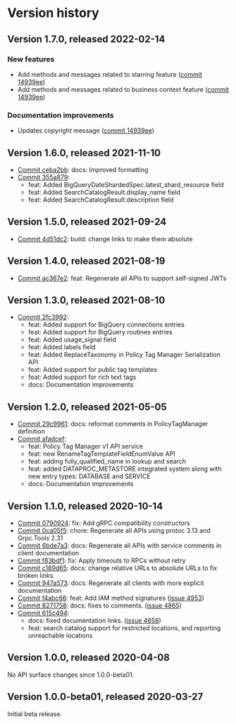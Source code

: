 # Version history

## Version 1.7.0, released 2022-02-14

### New features

- Add methods and messages related to starring feature ([commit 14939ee](https://github.com/googleapis/google-cloud-dotnet/commit/14939ee37813ffdb51f6cd77acefa884960e0f05))
- Add methods and messages related to business context feature ([commit 14939ee](https://github.com/googleapis/google-cloud-dotnet/commit/14939ee37813ffdb51f6cd77acefa884960e0f05))

### Documentation improvements

- Updates copyright message ([commit 14939ee](https://github.com/googleapis/google-cloud-dotnet/commit/14939ee37813ffdb51f6cd77acefa884960e0f05))

## Version 1.6.0, released 2021-11-10

- [Commit ceba2bb](https://github.com/googleapis/google-cloud-dotnet/commit/ceba2bb): docs: Improved formatting
- [Commit 355a879](https://github.com/googleapis/google-cloud-dotnet/commit/355a879):
  - feat: Added BigQueryDateShardedSpec.latest_shard_resource field
  - feat: Added SearchCatalogResult.display_name field
  - feat: Added SearchCatalogResult.description field

## Version 1.5.0, released 2021-09-24

- [Commit 4d51dc2](https://github.com/googleapis/google-cloud-dotnet/commit/4d51dc2): build: change links to make them absolute

## Version 1.4.0, released 2021-08-19

- [Commit ac367e2](https://github.com/googleapis/google-cloud-dotnet/commit/ac367e2): feat: Regenerate all APIs to support self-signed JWTs

## Version 1.3.0, released 2021-08-10

- [Commit 2fc3992](https://github.com/googleapis/google-cloud-dotnet/commit/2fc3992):
  - feat: Added support for BigQuery connections entries
  - feat: Added support for BigQuery routines entries
  - feat: Added usage_signal field
  - feat: Added labels field
  - feat: Added ReplaceTaxonomy in Policy Tag Manager Serialization API
  - feat: Added support for public tag templates
  - feat: Added support for rich text tags
  - docs: Documentation improvements

## Version 1.2.0, released 2021-05-05

- [Commit 29c9961](https://github.com/googleapis/google-cloud-dotnet/commit/29c9961): docs: reformat comments in PolicyTagManager definition
- [Commit afadcef](https://github.com/googleapis/google-cloud-dotnet/commit/afadcef):
  - feat: Policy Tag Manager v1 API service
  - feat: new RenameTagTemplateFieldEnumValue API
  - feat: adding fully_qualified_name in lookup and search
  - feat: added DATAPROC_METASTORE integrated system along with new entry types: DATABASE and SERVICE
  - docs: Documentation improvements

## Version 1.1.0, released 2020-10-14

- [Commit 0790924](https://github.com/googleapis/google-cloud-dotnet/commit/0790924): fix: Add gRPC compatibility constructors
- [Commit 0ca05f5](https://github.com/googleapis/google-cloud-dotnet/commit/0ca05f5): chore: Regenerate all APIs using protoc 3.13 and Grpc.Tools 2.31
- [Commit 6bde7a3](https://github.com/googleapis/google-cloud-dotnet/commit/6bde7a3): docs: Regenerate all APIs with service comments in client documentation
- [Commit f83bdf1](https://github.com/googleapis/google-cloud-dotnet/commit/f83bdf1): fix: Apply timeouts to RPCs without retry
- [Commit c189d65](https://github.com/googleapis/google-cloud-dotnet/commit/c189d65): docs: change relative URLs to absolute URLs to fix broken links.
- [Commit 947a573](https://github.com/googleapis/google-cloud-dotnet/commit/947a573): docs: Regenerate all clients with more explicit documentation
- [Commit f4abc66](https://github.com/googleapis/google-cloud-dotnet/commit/f4abc66): feat: Add IAM method signatures ([issue 4953](https://github.com/googleapis/google-cloud-dotnet/issues/4953))
- [Commit 8271758](https://github.com/googleapis/google-cloud-dotnet/commit/8271758): docs: fixes to comments. ([issue 4865](https://github.com/googleapis/google-cloud-dotnet/issues/4865))
- [Commit 615c494](https://github.com/googleapis/google-cloud-dotnet/commit/615c494):
  - docs: fixed documentation links. ([issue 4858](https://github.com/googleapis/google-cloud-dotnet/issues/4858))
  - feat: search catalog support for restricted locations, and reporting unreachable locations

## Version 1.0.0, released 2020-04-08

No API surface changes since 1.0.0-beta01.

## Version 1.0.0-beta01, released 2020-03-27

Initial beta release.


